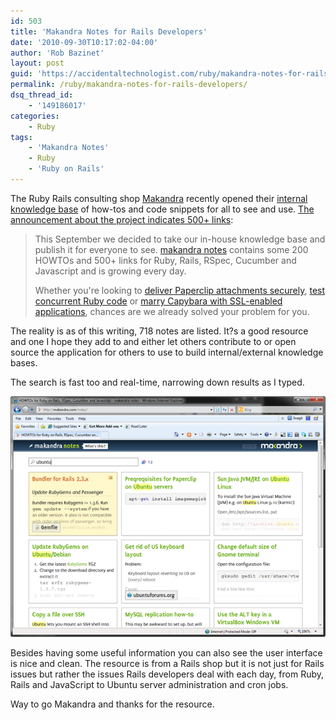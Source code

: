 ```yaml
---
id: 503
title: 'Makandra Notes for Rails Developers'
date: '2010-09-30T10:17:02-04:00'
author: 'Rob Bazinet'
layout: post
guid: 'https://accidentaltechnologist.com/ruby/makandra-notes-for-rails-developers/'
permalink: /ruby/makandra-notes-for-rails-developers/
dsq_thread_id:
    - '149186017'
categories:
    - Ruby
tags:
    - 'Makandra Notes'
    - Ruby
    - 'Ruby on Rails'
---
```


The Ruby Rails consulting shop [Makandra](http://makandra.com/) recently opened their [internal knowledge base](http://makandra.com/notes/) of how-tos and code snippets for all to see and use. [The announcement about the project indicates 500+ links](http://gem-session.com/2010/09/in-which-we-open-source-our-knowledge-base):

> This September we decided to take our in-house knowledge base and publish it for everyone to see. [makandra notes](http://makandra.com/notes/) contains some 200 HOWTOs and 500+ links for Ruby, Rails, RSpec, Cucumber and Javascript and is growing every day.
> 
> Whether you're looking to [deliver Paperclip attachments securely](http://makandra.com/notes/734-deliver-paperclip-attachments-to-authorized-users-only), [test concurrent Ruby code](http://makandra.com/notes/556-test-concurrent-ruby-code) or [marry Capybara with SSL-enabled applications](http://makandra.com/notes/628-marry-capybara-with-ssl-enabled-applications), chances are we already solved your problem for you.

The reality is as of this writing, 718 notes are listed. It?s a good resource and one I hope they add to and either let others contribute to or open source the application for others to use to build internal/external knowledge bases.

The search is fast too and real-time, narrowing down results as I typed.

[![makandra](/assets/img/2010/09/makandra_thumb.png "makandra")](/assets/img/2010/09/makandra.png)

Besides having some useful information you can also see the user interface is nice and clean. The resource is from a Rails shop but it is not just for Rails issues but rather the issues Rails developers deal with each day, from Ruby, Rails and JavaScript to Ubuntu server administration and cron jobs.

Way to go Makandra and thanks for the resource.